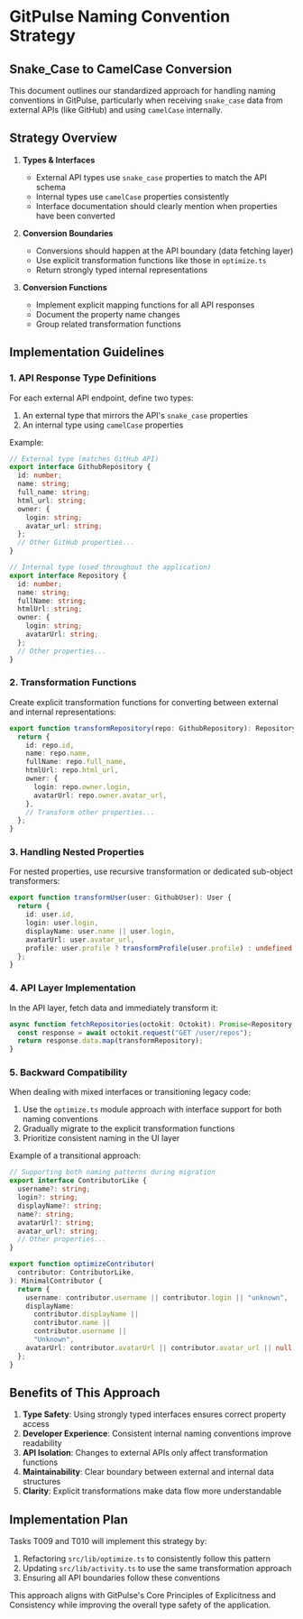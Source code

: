 # GitPulse Naming Convention Strategy

## Snake_Case to CamelCase Conversion

This document outlines our standardized approach for handling naming conventions in GitPulse, particularly when receiving `snake_case` data from external APIs (like GitHub) and using `camelCase` internally.

## Strategy Overview

1. **Types & Interfaces**

   - External API types use `snake_case` properties to match the API schema
   - Internal types use `camelCase` properties consistently
   - Interface documentation should clearly mention when properties have been converted

2. **Conversion Boundaries**

   - Conversions should happen at the API boundary (data fetching layer)
   - Use explicit transformation functions like those in `optimize.ts`
   - Return strongly typed internal representations

3. **Conversion Functions**
   - Implement explicit mapping functions for all API responses
   - Document the property name changes
   - Group related transformation functions

## Implementation Guidelines

### 1. API Response Type Definitions

For each external API endpoint, define two types:

1. An external type that mirrors the API's `snake_case` properties
2. An internal type using `camelCase` properties

Example:

```typescript
// External type (matches GitHub API)
export interface GithubRepository {
  id: number;
  name: string;
  full_name: string;
  html_url: string;
  owner: {
    login: string;
    avatar_url: string;
  };
  // Other GitHub properties...
}

// Internal type (used throughout the application)
export interface Repository {
  id: number;
  name: string;
  fullName: string;
  htmlUrl: string;
  owner: {
    login: string;
    avatarUrl: string;
  };
  // Other properties...
}
```

### 2. Transformation Functions

Create explicit transformation functions for converting between external and internal representations:

```typescript
export function transformRepository(repo: GithubRepository): Repository {
  return {
    id: repo.id,
    name: repo.name,
    fullName: repo.full_name,
    htmlUrl: repo.html_url,
    owner: {
      login: repo.owner.login,
      avatarUrl: repo.owner.avatar_url,
    },
    // Transform other properties...
  };
}
```

### 3. Handling Nested Properties

For nested properties, use recursive transformation or dedicated sub-object transformers:

```typescript
export function transformUser(user: GithubUser): User {
  return {
    id: user.id,
    login: user.login,
    displayName: user.name || user.login,
    avatarUrl: user.avatar_url,
    profile: user.profile ? transformProfile(user.profile) : undefined,
  };
}
```

### 4. API Layer Implementation

In the API layer, fetch data and immediately transform it:

```typescript
async function fetchRepositories(octokit: Octokit): Promise<Repository[]> {
  const response = await octokit.request("GET /user/repos");
  return response.data.map(transformRepository);
}
```

### 5. Backward Compatibility

When dealing with mixed interfaces or transitioning legacy code:

1. Use the `optimize.ts` module approach with interface support for both naming conventions
2. Gradually migrate to the explicit transformation functions
3. Prioritize consistent naming in the UI layer

Example of a transitional approach:

```typescript
// Supporting both naming patterns during migration
export interface ContributorLike {
  username?: string;
  login?: string;
  displayName?: string;
  name?: string;
  avatarUrl?: string;
  avatar_url?: string;
  // Other properties...
}

export function optimizeContributor(
  contributor: ContributorLike,
): MinimalContributor {
  return {
    username: contributor.username || contributor.login || "unknown",
    displayName:
      contributor.displayName ||
      contributor.name ||
      contributor.username ||
      "Unknown",
    avatarUrl: contributor.avatarUrl || contributor.avatar_url || null,
  };
}
```

## Benefits of This Approach

1. **Type Safety**: Using strongly typed interfaces ensures correct property access
2. **Developer Experience**: Consistent internal naming conventions improve readability
3. **API Isolation**: Changes to external APIs only affect transformation functions
4. **Maintainability**: Clear boundary between external and internal data structures
5. **Clarity**: Explicit transformations make data flow more understandable

## Implementation Plan

Tasks T009 and T010 will implement this strategy by:

1. Refactoring `src/lib/optimize.ts` to consistently follow this pattern
2. Updating `src/lib/activity.ts` to use the same transformation approach
3. Ensuring all API boundaries follow these conventions

This approach aligns with GitPulse's Core Principles of Explicitness and Consistency while improving the overall type safety of the application.
